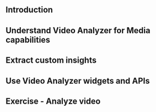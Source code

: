 ## Introduction
## Understand Video Analyzer for Media capabilities
## Extract custom insights
## Use Video Analyzer widgets and APIs
## Exercise - Analyze video